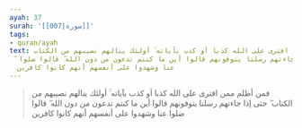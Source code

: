 ```yaml
---
ayah: 37
surah: '[[007|سورة]]'
tags:
- quran/ayah
text: فمن أظلم ممن افترى على الله كذبا أو كذب بآياته ۚ أولئك ينالهم نصيبهم من الكتاب
  ۖ حتى إذا جاءتهم رسلنا يتوفونهم قالوا أين ما كنتم تدعون من دون الله ۖ قالوا ضلوا
  عنا وشهدوا على أنفسهم أنهم كانوا كافرين
---
```

> فمن أظلم ممن افترى على الله كذبا أو كذب بآياته ۚ أولئك ينالهم نصيبهم من الكتاب ۖ حتى إذا جاءتهم رسلنا يتوفونهم قالوا أين ما كنتم تدعون من دون الله ۖ قالوا ضلوا عنا وشهدوا على أنفسهم أنهم كانوا كافرين
